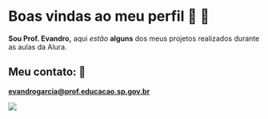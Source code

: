 # Boas vindas ao meu perfil 🧔      💙

**Sou Prof. Evandro,** aqui _estão_ **alguns** dos meus projetos realizados durante as aulas da Alura.

## Meu contato: 📧  

**evandrogarcia@prof.educacao.sp.gov.br** 


![](https://media3.giphy.com/media/v1.Y2lkPTc5MGI3NjExYmIyeHF0Y2V0NDlrZDAwNmN0a2tpN2gxbjJ2ZDBhNnJiYXNlMDN6MiZlcD12MV9naWZzX3NlYXJjaCZjdD1n/RSnbPf5osSUKMdzwog/giphy.webp)
<!--![](https://encrypted-tbn0.gstatic.com/images?q=tbn:ANd9GcSit31LOHePwl9wE4wMfHG0Ny2BfYX0cEdNQQyiNTQSKJvHhiY6pgYr-bK4KpBYcbll5cw&usqp=CAU) -->
<!--![](https://media0.giphy.com/media/v1.Y2lkPTc5MGI3NjExYmIyeHF0Y2V0NDlrZDAwNmN0a2tpN2gxbjJ2ZDBhNnJiYXNlMDN6MiZlcD12MV9naWZzX3NlYXJjaCZjdD1n/KR55ji3mh5GMromEXX/200.webp)-->
<!-- é assim mesmo-->
